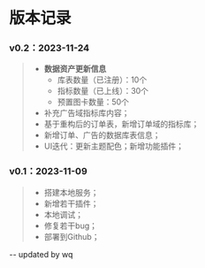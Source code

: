 
# 版本记录
### v0.2：2023-11-24

> - **数据资产更新信息**
> 	- 库表数量（已注册）：10个
> 	- 指标数量（已上线）：30个
> 	- 预置图卡数量：50个
> - 补充广告域指标库内容；
> - 基于重构后的订单表，新增订单域的指标库；
> - 新增订单、广告的数据库表信息；
> - UI迭代：更新主题配色；新增功能插件；

### v0.1：2023-11-09

> - 搭建本地服务；
> - 新增若干插件；
> - 本地调试；
> - 修复若干bug；
> - 部署到Github；



--
updated by wq
